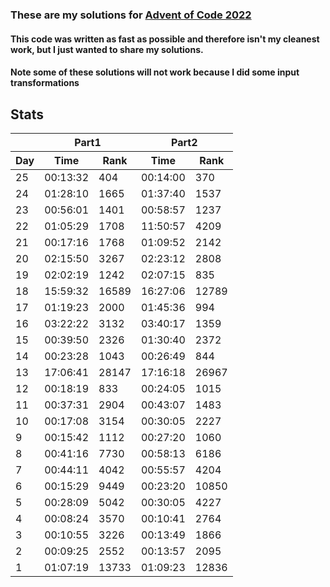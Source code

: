 ### These are my solutions for [Advent of Code 2022](https://adventofcode.com/)

#### This code was written as fast as possible and therefore isn't my cleanest work, but I just wanted to share my solutions.
#### Note some of these solutions will not work because I did some input transformations

## Stats
<table>
      <thead>
            <tr>
                  <th></th>
                  <th colspan=2>Part1</th>
                  <th colspan=2>Part2</th>
            </tr>
            <tr>
                  <th>Day</th>
                  <th>Time</th>
                  <th>Rank</th>
                  <th>Time</th>
                  <th>Rank</th>
            </tr>
      </thead>
      <tbody>
            <tr>
                  <td>25</td>
                  <td>00:13:32</td>
                  <td>404</td>
                  <td>00:14:00</td>
                  <td>370</td>
            </tr>
            <tr>
                  <td>24</td>
                  <td>01:28:10</td>
                  <td>1665</td>
                  <td>01:37:40</td>
                  <td>1537</td>
            </tr>
            <tr>
                  <td>23</td>
                  <td>00:56:01</td>
                  <td>1401</td>
                  <td>00:58:57</td>
                  <td>1237</td>
            </tr>
            <tr>
                  <td>22</td>
                  <td>01:05:29</td>
                  <td>1708</td>
                  <td>11:50:57</td>
                  <td>4209</td>
            </tr>
            <tr>
                  <td>21</td>
                  <td>00:17:16</td>
                  <td>1768</td>
                  <td>01:09:52</td>
                  <td>2142</td>
            </tr>
            <tr>
                  <td>20</td>
                  <td>02:15:50</td>
                  <td>3267</td>
                  <td>02:23:12</td>
                  <td>2808</td>
            </tr>
            <tr>
                  <td>19</td>
                  <td>02:02:19</td>
                  <td>1242</td>
                  <td>02:07:15</td>
                  <td>835</td>
            </tr>
            <tr>
                  <td>18</td>
                  <td>15:59:32</td>
                  <td>16589</td>
                  <td>16:27:06</td>
                  <td>12789</td>
            </tr>
            <tr>
                  <td>17</td>
                  <td>01:19:23</td>
                  <td>2000</td>
                  <td>01:45:36</td>
                  <td>994</td>
            </tr>
            <tr>
                  <td>16</td>
                  <td>03:22:22</td>
                  <td>3132</td>
                  <td>03:40:17</td>
                  <td>1359</td>
            </tr>
            <tr>
                  <td>15</td>
                  <td>00:39:50</td>
                  <td>2326</td>
                  <td>01:30:40</td>
                  <td>2372</td>
            </tr>
            <tr>
                  <td>14</td>
                  <td>00:23:28</td>
                  <td>1043</td>
                  <td>00:26:49</td>
                  <td>844</td>
            </tr>
            <tr>
                  <td>13</td>
                  <td>17:06:41</td>
                  <td>28147</td>
                  <td>17:16:18</td>
                  <td>26967</td>
            </tr>
            <tr>
                  <td>12</td>
                  <td>00:18:19</td>
                  <td>833</td>
                  <td>00:24:05</td>
                  <td>1015</td>
            </tr>
            <tr>
                  <td>11</td>
                  <td>00:37:31</td>
                  <td>2904</td>
                  <td>00:43:07</td>
                  <td>1483</td>
            </tr>
            <tr>
                  <td>10</td>
                  <td>00:17:08</td>
                  <td>3154</td>
                  <td>00:30:05</td>
                  <td>2227</td>
            </tr>
            <tr>
                  <td>9</td>
                  <td>00:15:42</td>
                  <td>1112</td>
                  <td>00:27:20</td>
                  <td>1060</td>
            </tr>
            <tr>
                  <td>8</td>
                  <td>00:41:16</td>
                  <td>7730</td>
                  <td>00:58:13</td>
                  <td>6186</td>
            </tr>
            <tr>
                  <td>7</td>
                  <td>00:44:11</td>
                  <td>4042</td>
                  <td>00:55:57</td>
                  <td>4204</td>
            </tr>
            <tr>
                  <td>6</td>
                  <td>00:15:29</td>
                  <td>9449</td>
                  <td>00:23:20</td>
                  <td>10850</td>
            </tr>
            <tr>
                  <td>5</td>
                  <td>00:28:09</td>
                  <td>5042</td>
                  <td>00:30:05</td>
                  <td>4227</td>
            </tr>
            <tr>
                  <td>4</td>
                  <td>00:08:24</td>
                  <td>3570</td>
                  <td>00:10:41</td>
                  <td>2764</td>
            </tr>
            <tr>
                  <td>3</td>
                  <td>00:10:55</td>
                  <td>3226</td>
                  <td>00:13:49</td>
                  <td>1866</td>
            </tr>
            <tr>
                  <td>2</td>
                  <td>00:09:25</td>
                  <td>2552</td>
                  <td>00:13:57</td>
                  <td>2095</td>
            </tr>
            <tr>
                  <td>1</td>
                  <td>01:07:19</td>
                  <td>13733</td>
                  <td>01:09:23</td>
                  <td>12836</td>
            </tr>
      </tbody>
</table>
